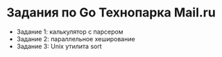 # Задания по Go Технопарка Mail.ru

- Задание 1: калькулятор с парсером
- Задание 2: параллельное хеширование
- Задание 3: Unix утилита sort
